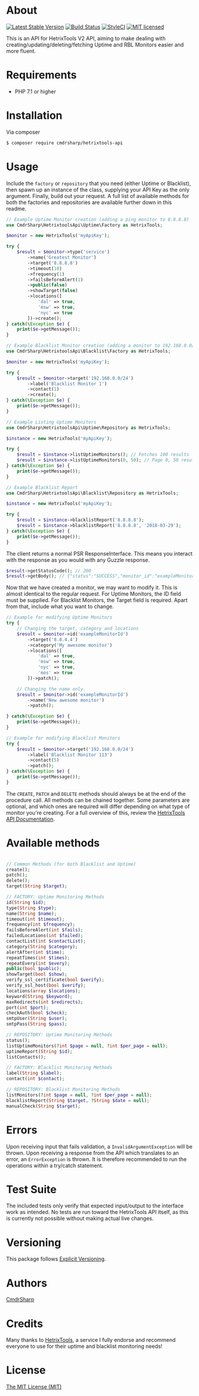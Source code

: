 # About
[![Latest Stable Version](https://poser.pugx.org/cmdrsharp/hetrixtools-api/v/stable)](https://packagist.org/packages/cmdrsharp/hetrixtools-api)
[![Build Status](https://travis-ci.org/CmdrSharp/hetrixtools-api.svg?branch=master)](https://travis-ci.org/CmdrSharp/hetrixtools-api)
[![StyleCI](https://styleci.io/repos/127169208/shield?branch=master)](https://styleci.io/repos/127169208)
[![MIT licensed](https://img.shields.io/badge/license-MIT-blue.svg)](./LICENSE)

This is an API for HetrixTools V2 API, aiming to make dealing with creating/updating/deleting/fetching Uptime and RBL Monitors easier and more fluent.

# Requirements
* PHP 7.1 or higher

# Installation
Via composer
```bash
$ composer require cmdrsharp/hetrixtools-api
```

# Usage
Include the `factory` or `repository` that you need (either Uptime or Blacklist), then spawn up an instance of the class, supplying your API Key as the only argument. Finally, build out your request.
A full list of available methods for both the factories and repositories are available further down in this readme.
```php
// Example Uptime Monitor creation (adding a ping monitor to 8.8.8.8)
use CmdrSharp\HetrixtoolsApi\Uptime\Factory as HetrixTools;

$monitor = new HetrixTools('myApiKey');

try {
	$result = $monitor->type('service')
	    ->name('Greatest Monitor')
	    ->target('8.8.8.8')
	    ->timeout(10)
	    ->frequency(1)
	    ->failsBeforeAlert(1)
	    ->public(false)
	    ->showTarget(false)
	    ->locations([
	        'dal' => true,
	        'msw' => true,
	        'nyc' => true
	    ])->create();
} catch(\Exception $e) {
	print($e->getMessage());
}

// Example Blacklist Monitor creation (adding a monitor to 192.168.0.0/24)
use CmdrSharp\HetrixtoolsApi\Blacklist\Factory as HetrixTools;

$monitor = new HetrixTools('myApiKey');

try {
	$result = $monitor->target('192.168.0.0/24')
	    ->label('Blacklist Monitor 1')
	    ->contact(1)
	    ->create();
} catch(\Exception $e) {
	print($e->getMessage());
}

// Example Listing Uptime Monitors
use CmdrSharp\HetrixtoolsApi\Uptime\Repository as HetrixTools;

$instance = new HetrixTools('myApiKey');

try {
	$result = $instance->listUptimeMonitors(); // Fetches 100 results
	$result = $instance->listUptimeMonitors(0, 50); // Page 0, 50 results per page.
} catch(\Exception $e) {
	print($e->getMessage());
}

// Example Blacklist Report
use CmdrSharp\HetrixtoolsApi\Blacklist\Repository as HetrixTools;

$instance = new HetrixTools('myApiKey');

try {
	$result = $instance->blacklistReport('8.8.8.8');
	$result = $instance->blacklistReport('8.8.8.8', '2018-03-29');
} catch(\Exception $e) {
	print($e->getMessage());
}
```

The client returns a normal PSR ResponseInterface. This means you interact with the response as you would with any Guzzle response.
```php
$result->getStatusCode(); // 200
$result->getBody(); // {"status":"SUCCESS","monitor_id":"exampleMonitorId","action":"added"}
```

Now that we have created a monitor, we may want to modify it. This is almost identical to the regular request. For Uptime Monitors, the ID field must be supplied. For Blacklist Monitors, the Target field is required. Apart from that, include what you want to change.
```php
// Example for modifying Uptime Monitors
try {
	// Changing the target, category and locations
	$result = $monitor->id('exampleMonitorId')
	    ->target('8.8.4.4')
	    ->category('My awesome monitor')
	    ->locations([
	        'dal' => true,
	        'msw' => true,
	        'nyc' => true,
	        'mos' => true
	    ])->patch();

	// Changing the name only.
	$result = $monitor->id('exampleMonitorId')
		->name('New awesome monitor')
		->patch();

} catch(\Exception $e) {
	print($e->getMessage());
}

// Example for modifying Blacklist Monitors
try {
	$result = $monitor->target('192.168.0.0/24')
	    ->label('Blacklist Monitor 113')
	    ->contact(5)
	    ->patch();
} catch(\Exception $e) {
	print($e->getMessage());
}
```

The `CREATE`, `PATCH` and `DELETE` methods should always be at the end of the procedure call. All methods can be chained together. Some parameters are optional, and which ones are required will differ depending on what type of monitor you're creating. For a full overview of this, review the [HetrixTools API Documentation](https://gist.github.com/hetrixtools/3789e032af9224be2cdf49e557a7d484).

# Available methods
```php

// Common Methods (for both Blacklist and Uptime)
create();
patch();
delete();
target(String $target);

// FACTORY: Uptime Monitoring Methods
id(String $id);
type(String $type);
name(String $name);
timeout(int $timeout);
frequency(int $frequency);
failsBeforeAlert(int $fails);
failedLocations(int $failed);
contactList(int $contactList);
category(String $category);
alertAfter(int $time);
repeatTimes(int $times);
repeatEvery(int $every);
public(bool $public);
showTarget(bool $show);
verify_ssl_certificate(bool $verify);
verify_ssl_host(bool $verify);
locations(array $locations);
keyword(String $keyword);
maxRedirects(int $redirects);
port(int $port);
checkAuth(bool $check);
smtpUser(String $user);
smtpPass(String $pass);

// REPOSITORY: Uptime Monitoring Methods
status();
listUptimeMonitors(?int $page = null, ?int $per_page = null);
uptimeReport(String $id);
listContacts();

// FACTORY: Blacklist Monitoring Methods
label(String $label);
contact(int $contact);

// REPOSITORY: Blacklist Monitoring Methods
listMonitors(?int $page = null, ?int $per_page = null);
blacklistReport(String $target, ?String $date = null);
manualCheck(String $target);
```

# Errors
Upon receiving input that fails validation, a `InvalidArgumentException` will be thrown. Upon receiving a response from the API which translates to an error, an `ErrorException` is thrown.
It is therefore recommended to run the operations within a try/catch statement.

# Test Suite
The included tests only verify that expected input/output to the interface work as intended. No tests are run toward the HetrixTools API itself, as this is currently not possible without making actual live changes.

# Versioning
This package follows [Explicit Versioning](https://github.com/exadra37-versioning/explicit-versioning).

# Authors
[CmdrSharp](https://github.com/CmdrSharp)

# Credits
Many thanks to [HetrixTools](https://hetrixtools.com), a service I fully endorse and recommend everyone to use for their uptime and blacklist monitoring needs!

# License
[The MIT License (MIT)](LICENSE)